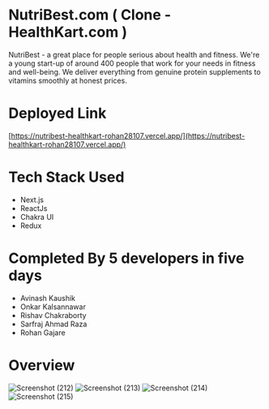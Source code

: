# NutriBest.com ( Clone - HealthKart.com )

NutriBest - a great place for people serious about health and fitness.
We're a young start-up of around 400 people that work for your needs in fitness and well-being. We deliver everything from genuine protein supplements to vitamins smoothly at honest prices.

# Deployed Link
  [https://nutribest-healthkart-rohan28107.vercel.app/](https://nutribest-healthkart-rohan28107.vercel.app/)

# Tech Stack Used
  - Next.js
  - ReactJs
  - Chakra UI
  - Redux
  
# Completed By 5 developers in five days
 - Avinash Kaushik
 - Onkar Kalsannawar
 - Rishav Chakraborty
 - Sarfraj Ahmad Raza
 - Rohan Gajare

# Overview

![Screenshot (212)](https://user-images.githubusercontent.com/26029251/215933811-50a82010-8114-476c-9627-e2484710c93a.png)
![Screenshot (213)](https://user-images.githubusercontent.com/26029251/215933828-fa67b996-1adf-486e-8b09-e26909800d0c.png)
![Screenshot (214)](https://user-images.githubusercontent.com/26029251/215933840-72bdd000-7c01-4130-bf70-54d6c6b4e17e.png)
![Screenshot (215)](https://user-images.githubusercontent.com/26029251/215933843-0cdb4970-c282-4601-bbfe-25d8471d5493.png)

